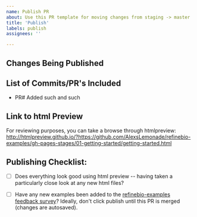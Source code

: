 ```yaml
---
name: Publish PR
about: Use this PR template for moving changes from staging -> master
title: 'Publish'
labels: publish
assignees: ''

---
```


## Changes Being Published

<!-- What overall changes are being included in this "Publish" PR and are they all ready to be published? -->

## List of Commits/PR's Included

<!-- List the staging commits/PR #'s that are included with a general and quick summary of what each does -- start by finishing the prompt below -->

- PR# Added such and such

## Link to html Preview

For reviewing purposes, you can take a browse through htmlpreview: http://htmlpreview.github.io/?https://github.com/AlexsLemonade/refinebio-examples/gh-pages-stages/01-getting-started/getting-started.html

## Publishing Checklist:

- [ ] Does everything look good using html preview -- having taken a particularly close look at any new html files?

- [ ] Have any new examples been added to the [refinebio-examples feedback survey](https://app.hubspot.com/forms/5187852/a50f293c-1ef4-4ee1-b7ee-c563afe2ad5c/performance)? Ideally, don't click publish until this PR is merged (changes are autosaved).
